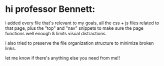 # hi professor Bennett:

i added every file that's relevant to my goals, all the css + js files related to that page, plus the "top" and "nav" snippets to make sure the page functions well enough & limits visual distractions.

i also tried to preserve the file organization structure to minimize broken links.

let me know if there's anything else you need from me!!
